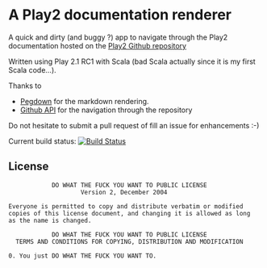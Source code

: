 A Play2 documentation renderer
=====================================

A quick and dirty (and buggy ?) app to navigate through the Play2 documentation hosted on the [Play2 Github repository](https://github.com/playframework/Play20/tree/master/documentation/manual)

Written using Play 2.1 RC1 with Scala (bad Scala actually since it is my first Scala code...).

Thanks to 

* [Pegdown](https://github.com/sirthias/pegdown/) for the markdown rendering.
* [Github API](http://developer.github.com/) for the navigation through the repository

Do not hesitate to submit a pull request of fill an issue for enhancements :-)

Current build status: [![Build Status](https://buildhive.cloudbees.com/job/ndeverge/job/play2-docs-renderer/badge/icon)](https://buildhive.cloudbees.com/job/ndeverge/job/play2-docs-renderer/)

## License

                DO WHAT THE FUCK YOU WANT TO PUBLIC LICENSE
                        Version 2, December 2004

    Everyone is permitted to copy and distribute verbatim or modified
    copies of this license document, and changing it is allowed as long
    as the name is changed.

                DO WHAT THE FUCK YOU WANT TO PUBLIC LICENSE
      TERMS AND CONDITIONS FOR COPYING, DISTRIBUTION AND MODIFICATION

    0. You just DO WHAT THE FUCK YOU WANT TO.